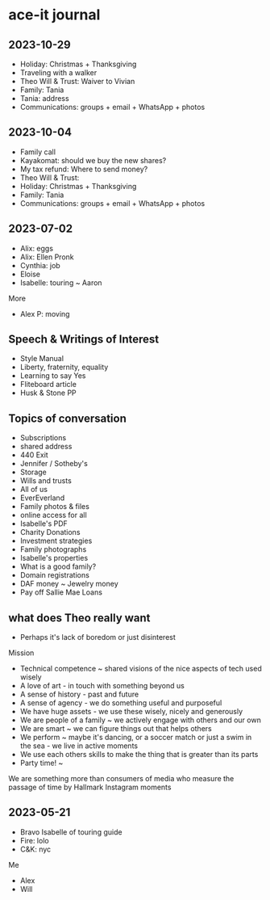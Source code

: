 # ace-it journal


## 2023-10-29

* Holiday: Christmas + Thanksgiving
* Traveling with a walker
* Theo Will & Trust: Waiver to Vivian
* Family: Tania
* Tania: address
* Communications: groups + email + WhatsApp + photos

## 2023-10-04

* Family call
* Kayakomat: should we buy the new shares?
* My tax refund: Where to send money?
* Theo Will & Trust:
* Holiday: Christmas + Thanksgiving
* Family: Tania
* Communications: groups + email + WhatsApp + photos

## 2023-07-02

* Alix: eggs
* Alix: Ellen Pronk
* Cynthia: job
* Eloise
* Isabelle: touring ~ Aaron

More

* Alex P: moving

## Speech & Writings of Interest

* Style Manual
* Liberty, fraternity, equality
* Learning to say Yes
* Fliteboard article
* Husk & Stone PP

## Topics of conversation

* Subscriptions
* shared address
* 440 Exit
* Jennifer / Sotheby's
* Storage
* Wills and trusts
* All of us
* EverEverland
* Family photos & files
* online access for all
* Isabelle's PDF
* Charity Donations
* Investment strategies
* Family photographs
* Isabelle's properties
* What is a good family?
* Domain registrations
* DAF money ~ Jewelry money
* Pay off Sallie Mae Loans

## what does Theo really want

* Perhaps it's lack of boredom or just disinterest

Mission

* Technical competence ~ shared visions of the nice aspects of tech used wisely
* A love of art - in touch with something beyond us
* A sense of history - past and future
* A sense of agency - we do something useful and purposeful
* We have huge assets - we use these wisely, nicely and generously
* We are people of a family ~ we actively engage with others and our own
* We are smart ~ we can figure things out that helps others
* We perform ~ maybe it's dancing, or a soccer match or just a swim in the sea - we live in active moments
* We use each others skills to make the thing that is greater than its parts
* Party time! ~

We are something more than consumers of media who measure the passage of time by Hallmark Instagram moments


## 2023-05-21

* Bravo Isabelle of touring guide
* Fire: lolo
* C&K: nyc

Me

* Alex
* Will

